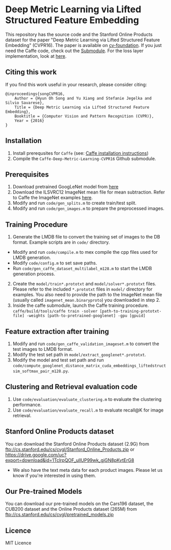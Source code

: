 # Deep Metric Learning via Lifted Structured Feature Embedding
This repository has the source code and the Stanford Online Products dataset for the paper "Deep Metric Learning via Lifted Structured Feature Embedding" (CVPR16). The paper is available on [cv-foundation](http://www.cv-foundation.org/openaccess/content_cvpr_2016/papers/Song_Deep_Metric_Learning_CVPR_2016_paper.pdf). If you just need the Caffe code, check out the [Submodule](https://github.com/rksltnl/Caffe-Deep-Metric-Learning-CVPR16). For the loss layer implementation, look at [here](https://github.com/rksltnl/Caffe-Deep-Metric-Learning-CVPR16/blob/0efd7544a9846f58df923c8b992198ba5c355454/src/caffe/layers/lifted_struct_similarity_softmax_layer.cpp).

## Citing this work
If you find this work useful in your research, please consider citing:

    @inproceedings{songCVPR16,
        Author = {Hyun Oh Song and Yu Xiang and Stefanie Jegelka and Silvio Savarese},
        Title = {Deep Metric Learning via Lifted Structured Feature Embedding},
        Booktitle = {Computer Vision and Pattern Recognition (CVPR)},
        Year = {2016}
    }

## Installation
1. Install prerequsites for `Caffe` (see: [Caffe installation instructions](http://caffe.berkeleyvision.org/installation.html))
2. Compile the `Caffe-Deep-Metric-Learning-CVPR16` Github submodule.

## Prerequisites 
1. Download pretrained GoogLeNet model from [here](https://github.com/BVLC/caffe/tree/master/models/bvlc_googlenet)
2. Download the ILSVRC12 ImageNet mean file for mean subtraction. Refer to Caffe the ImageNet examples  [here](https://github.com/BVLC/caffe/tree/master/examples/imagenet).
3. Modify and run `code/gen_splits.m` to create train/test split.
4. Modify and run `code/gen_images.m` to prepare the preprocessed images.

## Training Procedure
1. Generate the LMDB file to convert the training set of images to the DB format. Example scripts are in `code/` directory.
 * Modify and run `code/compile.m` to mex compile the cpp files used for LMDB generation.
 * Modify `code/config.m` to set save paths.
 * Run `code/gen_caffe_dataset_multilabel_m128.m` to start the LMDB generation process.
2. Create the `model/train*.prototxt` and `model/solver*.prototxt` files. Please refer to the included `*.prototxt` files in `model/` directory for examples. You also need to provide the path to the ImageNet mean file (usually called `imagenet_mean.binaryproto`) you downloaded in step 2.
3. Inside the caffe submodule, launch the Caffe training procedure.
`caffe/build/tools/caffe train -solver [path-to-training-prototxt-file] -weights [path-to-pretrained-googlenet] -gpu [gpuid]`

## Feature extraction after training
1. Modify and run `code/gen_caffe_validation_imageset.m` to convert the test images to LMDB format.
1. Modify the test set path in `model/extract_googlenet*.prototxt`.
2. Modify the model and test set path and run `code/compute_googlenet_distance_matrix_cuda_embeddings_liftedstructsim_softmax_pair_m128.py`.

## Clustering and Retrieval evaluation code
1. Use `code/evaluation/evaluate_clustering.m` to evaluate the clustering performance.
2. Use `code/evaluation/evaluate_recall.m` to evaluate recall@K for image retrieval.

## Stanford Online Products dataset
You can download the Stanford Online Products dataset (2.9G) from ftp://cs.stanford.edu/cs/cvgl/Stanford_Online_Products.zip or https://drive.google.com/uc?export=download&id=1TclrpQOF_ullUP99wk_gjGN8pKvtErG8
* We also have the text meta data for each product images. Please let us know if you're interested in using them.

## Our Pre-trained Models
You can download our pre-trained models on the Cars196 dataset, the CUB200 dataset and the Online Products dataset (265M) from ftp://cs.stanford.edu/cs/cvgl/pretrained_models.zip

## Licence
MIT Licence

